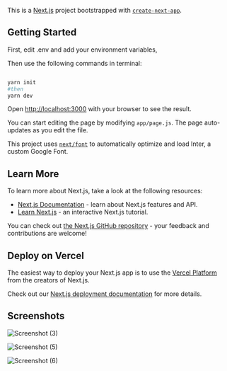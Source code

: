 This is a [Next.js](https://nextjs.org/) project bootstrapped with [`create-next-app`](https://github.com/vercel/next.js/tree/canary/packages/create-next-app).

## Getting Started

First, edit .env and add your environment variables,

Then use the following commands in terminal:

```bash

yarn init
#then
yarn dev
```





Open [http://localhost:3000](http://localhost:3000) with your browser to see the result.

You can start editing the page by modifying `app/page.js`. The page auto-updates as you edit the file.

This project uses [`next/font`](https://nextjs.org/docs/basic-features/font-optimization) to automatically optimize and load Inter, a custom Google Font.

## Learn More

To learn more about Next.js, take a look at the following resources:

- [Next.js Documentation](https://nextjs.org/docs) - learn about Next.js features and API.
- [Learn Next.js](https://nextjs.org/learn) - an interactive Next.js tutorial.

You can check out [the Next.js GitHub repository](https://github.com/vercel/next.js/) - your feedback and contributions are welcome!

## Deploy on Vercel

The easiest way to deploy your Next.js app is to use the [Vercel Platform](https://vercel.com/new?utm_medium=default-template&filter=next.js&utm_source=create-next-app&utm_campaign=create-next-app-readme) from the creators of Next.js.

Check out our [Next.js deployment documentation](https://nextjs.org/docs/deployment) for more details.

## Screenshots

![Screenshot (3)](https://github.com/Pahadi10/CaptionX/assets/91412189/a4534aea-b4b1-4673-9ad5-33523d0fc863)

![Screenshot (5)](https://github.com/Pahadi10/CaptionX/assets/91412189/db186c9b-72dd-42a3-9e20-411f8ef62dd6)

![Screenshot (6)](https://github.com/Pahadi10/CaptionX/assets/91412189/b4daa71f-fc98-4162-a215-07b9ed787243)
